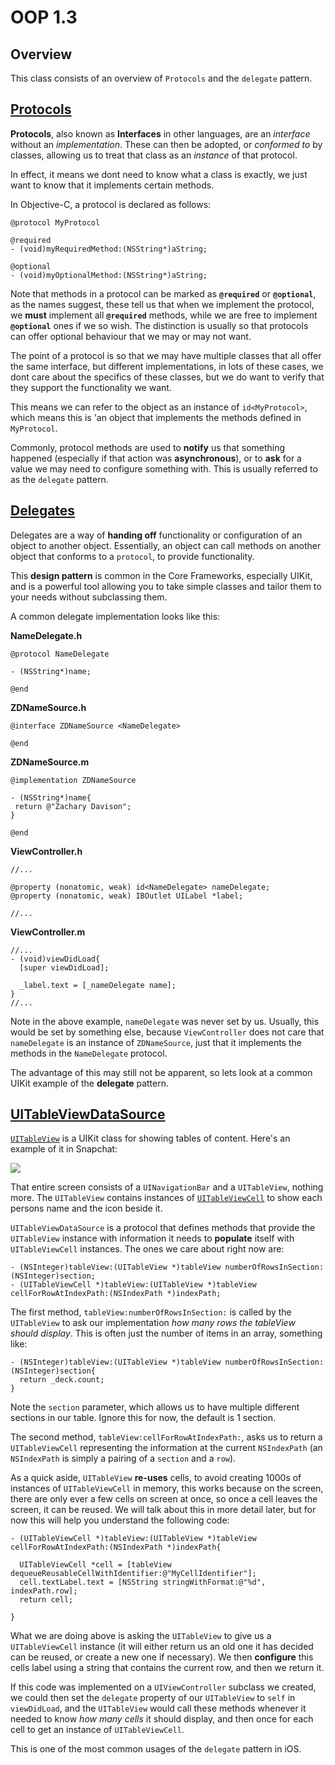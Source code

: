 OOP 1.3
====================

Overview
--------------------
This class consists of an overview of `Protocols` and the `delegate` pattern.

[Protocols](https://developer.apple.com/library/ios/documentation/cocoa/conceptual/ProgrammingWithObjectiveC/WorkingwithProtocols/WorkingwithProtocols.html)
--------------------

**Protocols**, also known as **Interfaces** in other languages, are an *interface* without an *implementation*. These can then be adopted, or *conformed to* by classes, allowing us to treat that class as an *instance* of that protocol.

In effect, it means we dont need to know what a class is exactly, we just want to know that it implements certain methods.

In Objective-C, a protocol is declared as follows:

```obj-c
@protocol MyProtocol

@required
- (void)myRequiredMethod:(NSString*)aString;

@optional
- (void)myOptionalMethod:(NSString*)aString;
```

Note that methods in a protocol can be marked as **`@required`** or **`@optional`**, as the names suggest, these tell us that when we implement the protocol, we **must** implement all **`@required`** methods, while we are free to implement **`@optional`** ones if we so wish. The distinction is usually so that protocols can offer optional behaviour that we may or may not want.

The point of a protocol is so that we may have multiple classes that all offer the same interface, but different implementations, in lots of these cases, we dont care about the specifics of these classes, but we do want to verify that they support the functionality we want.

This means we can refer to the object as an instance of `id<MyProtocol>`, which means this is 'an object that implements the methods defined in `MyProtocol`.

Commonly, protocol methods are used to **notify** us that something happened (especially if that action was **asynchronous**), or to **ask** for a value we may need to configure something with. This is usually referred to as the `delegate` pattern.

[Delegates](https://developer.apple.com/library/ios/documentation/general/conceptual/CocoaEncyclopedia/DelegatesandDataSources/DelegatesandDataSources.html)
--------------------

Delegates are a way of **handing off** functionality or configuration of an object to another object. Essentially, an object can call methods on another object that conforms to a `protocol`, to provide functionality.

This **design pattern** is common in the Core Frameworks, especially UIKit, and is a powerful tool allowing you to take simple classes and tailor them to your needs without subclassing them.

A common delegate implementation looks like this:

**NameDelegate.h**
```obj-c
@protocol NameDelegate

- (NSString*)name;

@end
```

**ZDNameSource.h**
```obj-c
@interface ZDNameSource <NameDelegate>

@end
```

**ZDNameSource.m**
```obj-c
@implementation ZDNameSource

- (NSString*)name{
 return @"Zachary Davison";
}

@end
```

**ViewController.h**
```obj-c
//...

@property (nonatomic, weak) id<NameDelegate> nameDelegate;
@property (nonatomic, weak) IBOutlet UILabel *label;

//...
```

**ViewController.m**
```obj-c
//...
- (void)viewDidLoad{
  [super viewDidLoad];

  _label.text = [_nameDelegate name];
}
//...
```

Note in the above example, `nameDelegate` was never set by us. Usually, this would be set by something else, because `ViewController` does not care that `nameDelegate` is an instance of `ZDNameSource`, just that it implements the methods in the `NameDelegate` protocol.

The advantage of this may still not be apparent, so lets look at a common UIKit example of the **delegate** pattern.

[UITableViewDataSource](https://developer.apple.com/library/ios/documentation/uikit/reference/UITableViewDataSource_Protocol/index.html)
--------------------

[`UITableView`](https://developer.apple.com/library/ios/documentation/uikit/reference/UITableView_Class/index.html#//apple_ref/occ/cl/UITableView) is a UIKit class for showing tables of content. Here's an example of it in Snapchat:

![](https://github.com/zdavison/DIT.OOP1/blob/master/Week3/snapchat.png)

That entire screen consists of a `UINavigationBar` and a `UITableView`, nothing more. The `UITableView` contains instances of [`UITableViewCell`](https://developer.apple.com/library/ios/DOCUMENTATION/UIKit/Reference/UITableViewCell_Class/index.html) to show each persons name and the icon beside it.

`UITableViewDataSource` is a protocol that defines methods that provide the `UITableView` instance with information it needs to **populate** itself with `UITableViewCell` instances. The ones we care about right now are:

```obj-c
- (NSInteger)tableView:(UITableView *)tableView numberOfRowsInSection:(NSInteger)section;
- (UITableViewCell *)tableView:(UITableView *)tableView cellForRowAtIndexPath:(NSIndexPath *)indexPath;
```

The first method, `tableView:numberOfRowsInSection:` is called by the `UITableView` to ask our implementation *how many rows the tableView should display*. This is often just the number of items in an array, something like:

```obj-c
- (NSInteger)tableView:(UITableView *)tableView numberOfRowsInSection:(NSInteger)section{
  return _deck.count;
}
```

Note the `section` parameter, which allows us to have multiple different sections in our table. Ignore this for now, the default is 1 section.

The second method, `tableView:cellForRowAtIndexPath:`, asks us to return a `UITableViewCell` representing the information at the current `NSIndexPath` (an `NSIndexPath` is simply a pairing of a `section` and a `row`).

As a quick aside, `UITableView` **re-uses** cells, to avoid creating 1000s of instances of `UITableViewCell` in memory, this works because on the screen, there are only ever a few cells on screen at once, so once a cell leaves the screen, it can be reused. We will talk about this in more detail later, but for now this will help you understand the following code:

```obj-c
- (UITableViewCell *)tableView:(UITableView *)tableView cellForRowAtIndexPath:(NSIndexPath *)indexPath{

  UITableViewCell *cell = [tableView dequeueReusableCellWithIdentifier:@"MyCellIdentifier"];
  cell.textLabel.text = [NSString stringWithFormat:@"%d", indexPath.row];
  return cell;

}
```

What we are doing above is asking the `UITableView` to give us a `UITableViewCell` instance (it will either return us an old one it has decided can be reused, or create a new one if necessary). We then **configure** this cells label using a string that contains the current row, and then we return it.

If this code was implemented on a `UIViewController` subclass we created, we could then set the `delegate` property of our `UITableView` to `self` in `viewDidLoad`, and the `UITableView` would call these methods whenever it needed to know *how many cells* it should display, and then once for each cell to get an instance of `UITableViewCell`.

This is one of the most common usages of the `delegate` pattern in iOS.


